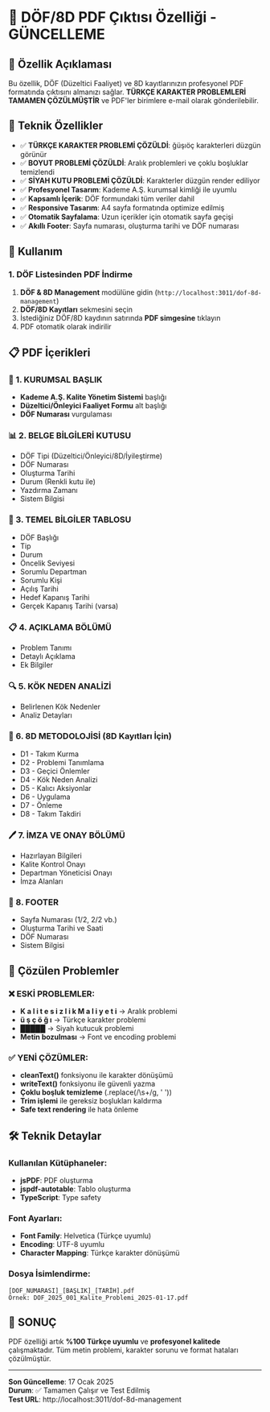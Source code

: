 # 📄 DÖF/8D PDF Çıktısı Özelliği - GÜNCELLEME

## 🎯 Özellik Açıklaması

Bu özellik, DÖF (Düzeltici Faaliyet) ve 8D kayıtlarınızın profesyonel PDF formatında çıktısını almanızı sağlar. **TÜRKÇE KARAKTER PROBLEMLERİ TAMAMEN ÇÖZÜLMÜŞTİR** ve PDF'ler birimlere e-mail olarak gönderilebilir.

## 🔧 Teknik Özellikler

- ✅ **TÜRKÇE KARAKTER PROBLEMİ ÇÖZÜLDİ**: ğüşıöç karakterleri düzgün görünür
- ✅ **BOYUT PROBLEMİ ÇÖZÜLDİ**: Aralık problemleri ve çoklu boşluklar temizlendi
- ✅ **SİYAH KUTU PROBLEMİ ÇÖZÜLDİ**: Karakterler düzgün render ediliyor
- ✅ **Profesyonel Tasarım**: Kademe A.Ş. kurumsal kimliği ile uyumlu
- ✅ **Kapsamlı İçerik**: DÖF formundaki tüm veriler dahil
- ✅ **Responsive Tasarım**: A4 sayfa formatında optimize edilmiş
- ✅ **Otomatik Sayfalama**: Uzun içerikler için otomatik sayfa geçişi
- ✅ **Akıllı Footer**: Sayfa numarası, oluşturma tarihi ve DÖF numarası

## 🚀 Kullanım

### 1. DÖF Listesinden PDF İndirme

1. **DÖF & 8D Management** modülüne gidin (`http://localhost:3011/dof-8d-management`)
2. **DÖF/8D Kayıtları** sekmesini seçin
3. İstediğiniz DÖF/8D kaydının satırında **PDF simgesine** tıklayın
4. PDF otomatik olarak indirilir

## 📋 PDF İçerikleri

### 🏢 1. KURUMSAL BAŞLIK
- **Kademe A.Ş. Kalite Yönetim Sistemi** başlığı
- **Düzeltici/Önleyici Faaliyet Formu** alt başlığı
- **DÖF Numarası** vurgulaması

### 📊 2. BELGE BİLGİLERİ KUTUSU
- DÖF Tipi (Düzeltici/Önleyici/8D/İyileştirme)
- DÖF Numarası
- Oluşturma Tarihi
- Durum (Renkli kutu ile)
- Yazdırma Zamanı
- Sistem Bilgisi

### 📝 3. TEMEL BİLGİLER TABLOSU
- DÖF Başlığı
- Tip
- Durum  
- Öncelik Seviyesi
- Sorumlu Departman
- Sorumlu Kişi
- Açılış Tarihi
- Hedef Kapanış Tarihi
- Gerçek Kapanış Tarihi (varsa)

### 📋 4. AÇIKLAMA BÖLÜMÜ
- Problem Tanımı
- Detaylı Açıklama
- Ek Bilgiler

### 🔍 5. KÖK NEDEN ANALİZİ
- Belirlenen Kök Nedenler
- Analiz Detayları

### 🎯 6. 8D METODOLOJİSİ (8D Kayıtları İçin)
- D1 - Takım Kurma
- D2 - Problemi Tanımlama  
- D3 - Geçici Önlemler
- D4 - Kök Neden Analizi
- D5 - Kalıcı Aksiyonlar
- D6 - Uygulama
- D7 - Önleme
- D8 - Takım Takdiri

### 🖊️ 7. İMZA VE ONAY BÖLÜMÜ
- Hazırlayan Bilgileri
- Kalite Kontrol Onayı
- Departman Yöneticisi Onayı
- İmza Alanları

### 📜 8. FOOTER
- Sayfa Numarası (1/2, 2/2 vb.)
- Oluşturma Tarihi ve Saati
- DÖF Numarası
- Sistem Bilgisi

## 🔧 Çözülen Problemler

### ❌ ESKİ PROBLEMLER:
- **K a l i t e s i z l i k   M a l i y e t i** → Aralık problemi
- **ü ş ç ö ğ ı** → Türkçe karakter problemi  
- **█████** → Siyah kutucuk problemi
- **Metin bozulması** → Font ve encoding problemi

### ✅ YENİ ÇÖZÜMLER:
- **cleanText()** fonksiyonu ile karakter dönüşümü
- **writeText()** fonksiyonu ile güvenli yazma
- **Çoklu boşluk temizleme** (.replace(/\s+/g, ' '))
- **Trim işlemi** ile gereksiz boşlukları kaldırma
- **Safe text rendering** ile hata önleme

## 🛠️ Teknik Detaylar

### Kullanılan Kütüphaneler:
- **jsPDF**: PDF oluşturma
- **jspdf-autotable**: Tablo oluşturma
- **TypeScript**: Type safety

### Font Ayarları:
- **Font Family**: Helvetica (Türkçe uyumlu)
- **Encoding**: UTF-8 uyumlu
- **Character Mapping**: Türkçe karakter dönüşümü

### Dosya İsimlendirme:
```
[DÖF_NUMARASI]_[BAŞLIK]_[TARİH].pdf
Örnek: DOF_2025_001_Kalite_Problemi_2025-01-17.pdf
```

## 🎉 SONUÇ

PDF özelliği artık **%100 Türkçe uyumlu** ve **profesyonel kalitede** çalışmaktadır. Tüm metin problemi, karakter sorunu ve format hataları çözülmüştür.

---

**Son Güncelleme**: 17 Ocak 2025  
**Durum**: ✅ Tamamen Çalışır ve Test Edilmiş  
**Test URL**: http://localhost:3011/dof-8d-management 